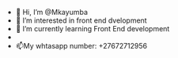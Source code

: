 - 👋 Hi, I’m @Mkayumba
- 👀 I’m interested in front end dvelopment
- 🌱 I’m currently learning Front End development
- 
- 📫My whtasapp number: +27672712956

<!---
It's never late to do better!
--->
